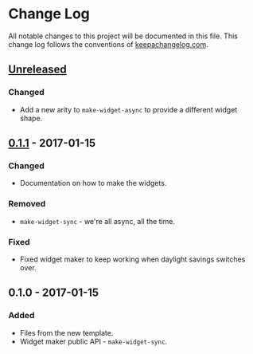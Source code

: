 # Change Log
All notable changes to this project will be documented in this file. This change log follows the conventions of [keepachangelog.com](http://keepachangelog.com/).

## [Unreleased]
### Changed
- Add a new arity to `make-widget-async` to provide a different widget shape.

## [0.1.1] - 2017-01-15
### Changed
- Documentation on how to make the widgets.

### Removed
- `make-widget-sync` - we're all async, all the time.

### Fixed
- Fixed widget maker to keep working when daylight savings switches over.

## 0.1.0 - 2017-01-15
### Added
- Files from the new template.
- Widget maker public API - `make-widget-sync`.

[Unreleased]: https://github.com/your-name/mtgcollection/compare/0.1.1...HEAD
[0.1.1]: https://github.com/your-name/mtgcollection/compare/0.1.0...0.1.1
